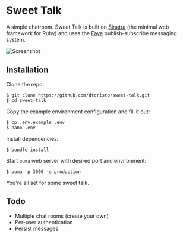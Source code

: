 # Sweet Talk

A simple chatroom. Sweet Talk is built on [Sinatra](http://www.sinatrarb.com/) (the minimal web framework for Ruby) and uses the [Faye](http://faye.jcoglan.com/) publish-subscribe messaging system.

![Screenshot](https://raw.github.com/dtcristo/sweet_talk/master/assets/screenshot.png)

## Installation

Clone the repo:

    $ git clone https://github.com/dtcristo/sweet-talk.git
    $ cd sweet-talk

Copy the example environment configuration and fill it out:

    $ cp .env.example .env
    $ nano .env

Install dependencies:

    $ bundle install

Start `puma` web server with desired port and environment:

    $ puma -p 3000 -e production

You're all set for some sweet talk.

## Todo

* Multiple chat rooms (create your own)
* Per-user authentication
* Persist messages
